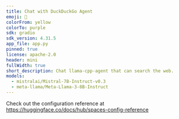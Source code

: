 ```yaml
---
title: Chat with DuckDuckGo Agent
emoji: 🦆
colorFrom: yellow
colorTo: purple
sdk: gradio
sdk_version: 4.31.5
app_file: app.py
pinned: true
license: apache-2.0
header: mini
fullWidth: true
short_description: Chat llama-cpp-agent that can search the web.
models:
  - mistralai/Mistral-7B-Instruct-v0.3
  - meta-llama/Meta-Llama-3-8B-Instruct
---
```


Check out the configuration reference at https://huggingface.co/docs/hub/spaces-config-reference